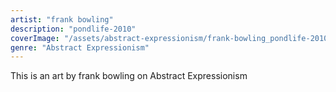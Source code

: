 ```yaml
---
artist: "frank bowling"
description: "pondlife-2010"
coverImage: "/assets/abstract-expressionism/frank-bowling_pondlife-2010.jpg"
genre: "Abstract Expressionism"
---
```

This is an art by frank bowling on Abstract Expressionism

